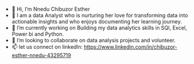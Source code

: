 - 👋 Hi, I’m Nnedu Chibuzor Esther
- 👀 I am a data Analyst who is nurturing her love for transforming data into actionable insights and who enjoys documenting her learning journey.
- 🌱 I’m currently working on Building my data analytics skills in SQl, Excel, Power bi and Python.
- 💞️ I’m looking to collaborate on data analysis projects and volunteer.
- 📫 let us connect on linkedln: https://www.linkedin.com/in/chibuzor-esther-nnedu-43295719

<!---
Chibuzorn/Chibuzorn is a ✨ special ✨ repository because its `README.md` (this file) appears on your GitHub profile.
You can click the Preview link to take a look at your changes.
--->
